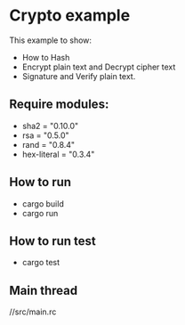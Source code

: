 # Crypto example
This example to show:
* How to Hash
* Encrypt plain text and Decrypt cipher text
* Signature and Verify plain text.


## Require modules:

* sha2 = "0.10.0"
* rsa = "0.5.0"
* rand = "0.8.4"
* hex-literal = "0.3.4"

## How to run
* cargo build
* cargo run

## How to run test
* cargo test

## Main thread

//src/main.rc
